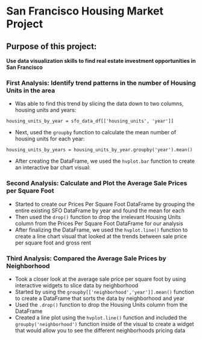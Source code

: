 # San Francisco Housing Market Project

## Purpose of this project:

**Use data visualization skills to find real estate investment opportunities in San Francisco**

### First Analysis: Identify trend patterns in the number of Housing Units in the area

* Was able to find this trend by slicing the data down to two columns, housing units and years: 

`housing_units_by_year = sfo_data_df[['housing_units', 'year']]`

* Next, used the `groupby` function to calculate the mean number of housing units for each year:

`housing_units_by_years = housing_units_by_year.groupby('year').mean()`

* After creating the DataFrame, we used the `hvplot.bar` function to create an interactive bar chart visual:

### Second Analysis: Calculate and Plot the Average Sale Prices per Square Foot

* Started to create our Prices Per Square Foot DataFrame by grouping the entire existing SFO DataFrame by year and found the mean for each
* Then used the `drop()` function to drop the irrelevant Housing Units column from the Prices Per Square Foot DataFrame for our analysis
* After finalizing the DataFrame, we used the `hvplot.line()` function to create a line chart visual that looked at the trends between sale price per square foot and gross rent

### Third Analysis: Compared the Average Sale Prices by Neighborhood
* Took a closer look at the average sale price per square foot by using interactive widgets to slice data by neighborhood
* Started by using the `groupby[['neighborhood','year']].mean()` function to create a DataFrame that sorts the data by neighborhood and year
* Used the `.drop()` function to drop the Housing Units column from the DataFrame
* Created a line plot using the `hvplot.line()` function and included the `groupby('neighborhood')` function inside of the visual to create a widget that would allow you to see the different neighborhoods pricing data
